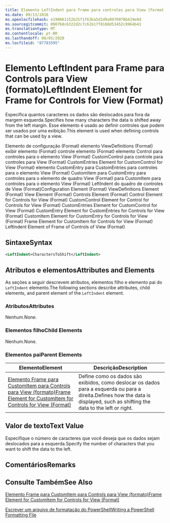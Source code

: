 ```yaml
---
title: Elemento LeftIndent para frame para controles para View (Format) | Microsoft Docs
ms.date: 09/13/2016
ms.openlocfilehash: e190061152b25f1f63ba5d2d9a9970970b419e0d
ms.sourcegitcommit: 0907b8c6322d2c7c61b17f8168d53452c8964b41
ms.translationtype: MT
ms.contentlocale: pt-BR
ms.lasthandoff: 08/05/2020
ms.locfileid: "87783595"
---
```

# <a name="leftindent-element-for-frame-for-controls-for-view-format"></a><span data-ttu-id="26e3e-102">Elemento LeftIndent para Frame para Controls para View (formato)</span><span class="sxs-lookup"><span data-stu-id="26e3e-102">LeftIndent Element for Frame for Controls for View (Format)</span></span>

<span data-ttu-id="26e3e-103">Especifica quantos caracteres os dados são deslocados para fora da margem esquerda.</span><span class="sxs-lookup"><span data-stu-id="26e3e-103">Specifies how many characters the data is shifted away from the left margin.</span></span> <span data-ttu-id="26e3e-104">Esse elemento é usado ao definir controles que podem ser usados por uma exibição.</span><span class="sxs-lookup"><span data-stu-id="26e3e-104">This element is used when defining controls that can be used by a view.</span></span>

<span data-ttu-id="26e3e-105">Elemento de configuração (Format) elemento ViewDefinitions (Format) exibir elemento (Format) controle elemento (Format) elemento Control para controles para o elemento View (Format) CustomControl para controle para controles para View (Format) CustomEntries Element for CustomControl for View (Format) elemento CustomEntry para CustomEntries para controles para o elemento View (Format) CustomItem para CustomEntry para controles para o elemento de quadro View (Format) para CustomItem para controles para o elemento View (Format) LeftIndent do quadro de controles de View (Format)</span><span class="sxs-lookup"><span data-stu-id="26e3e-105">Configuration Element (Format) ViewDefinitions Element (Format) View Element (Format) Controls Element (Format) Control Element for Controls for View (Format) CustomControl Element for Control for Controls for View (Format) CustomEntries Element for CustomControl for View (Format) CustomEntry Element for CustomEntries for Controls for View (Format) CustomItem Element for CustomEntry for Controls for View (Format) Frame Element for CustomItem for Controls for View (Format) LeftIndent Element of Frame of Controls of View (Format)</span></span>

## <a name="syntax"></a><span data-ttu-id="26e3e-106">Sintaxe</span><span class="sxs-lookup"><span data-stu-id="26e3e-106">Syntax</span></span>

```xml
<LeftIndent>CharactersToShift</LeftIndent>
```

## <a name="attributes-and-elements"></a><span data-ttu-id="26e3e-107">Atributos e elementos</span><span class="sxs-lookup"><span data-stu-id="26e3e-107">Attributes and Elements</span></span>

<span data-ttu-id="26e3e-108">As seções a seguir descrevem atributos, elementos filho e elemento pai do `LeftIndent` elemento.</span><span class="sxs-lookup"><span data-stu-id="26e3e-108">The following sections describe attributes, child elements, and parent element of the `LeftIndent` element.</span></span>

### <a name="attributes"></a><span data-ttu-id="26e3e-109">Atributos</span><span class="sxs-lookup"><span data-stu-id="26e3e-109">Attributes</span></span>

<span data-ttu-id="26e3e-110">Nenhum.</span><span class="sxs-lookup"><span data-stu-id="26e3e-110">None.</span></span>

### <a name="child-elements"></a><span data-ttu-id="26e3e-111">Elementos filho</span><span class="sxs-lookup"><span data-stu-id="26e3e-111">Child Elements</span></span>

<span data-ttu-id="26e3e-112">Nenhum.</span><span class="sxs-lookup"><span data-stu-id="26e3e-112">None.</span></span>

### <a name="parent-elements"></a><span data-ttu-id="26e3e-113">Elementos pai</span><span class="sxs-lookup"><span data-stu-id="26e3e-113">Parent Elements</span></span>

|<span data-ttu-id="26e3e-114">Elemento</span><span class="sxs-lookup"><span data-stu-id="26e3e-114">Element</span></span>|<span data-ttu-id="26e3e-115">Descrição</span><span class="sxs-lookup"><span data-stu-id="26e3e-115">Description</span></span>|
|-------------|-----------------|
|[<span data-ttu-id="26e3e-116">Elemento Frame para CustomItem para Controls para View (formato)</span><span class="sxs-lookup"><span data-stu-id="26e3e-116">Frame Element for CustomItem for Controls for View (Format)</span></span>](./frame-element-for-customitem-for-controls-for-view-format.md)|<span data-ttu-id="26e3e-117">Define como os dados são exibidos, como deslocar os dados para a esquerda ou para a direita.</span><span class="sxs-lookup"><span data-stu-id="26e3e-117">Defines how the data is displayed, such as shifting the data to the left or right.</span></span>|

## <a name="text-value"></a><span data-ttu-id="26e3e-118">Valor de texto</span><span class="sxs-lookup"><span data-stu-id="26e3e-118">Text Value</span></span>

<span data-ttu-id="26e3e-119">Especifique o número de caracteres que você deseja que os dados sejam deslocados para a esquerda.</span><span class="sxs-lookup"><span data-stu-id="26e3e-119">Specify the number of characters that you want to shift the data to the left.</span></span>

## <a name="remarks"></a><span data-ttu-id="26e3e-120">Comentários</span><span class="sxs-lookup"><span data-stu-id="26e3e-120">Remarks</span></span>

## <a name="see-also"></a><span data-ttu-id="26e3e-121">Consulte Também</span><span class="sxs-lookup"><span data-stu-id="26e3e-121">See Also</span></span>

[<span data-ttu-id="26e3e-122">Elemento Frame para CustomItem para Controls para View (formato)</span><span class="sxs-lookup"><span data-stu-id="26e3e-122">Frame Element for CustomItem for Controls for View (Format)</span></span>](./frame-element-for-customitem-for-controls-for-view-format.md)

[<span data-ttu-id="26e3e-123">Escrever um arquivo de formatação do PowerShell</span><span class="sxs-lookup"><span data-stu-id="26e3e-123">Writing a PowerShell Formatting File</span></span>](./writing-a-powershell-formatting-file.md)
